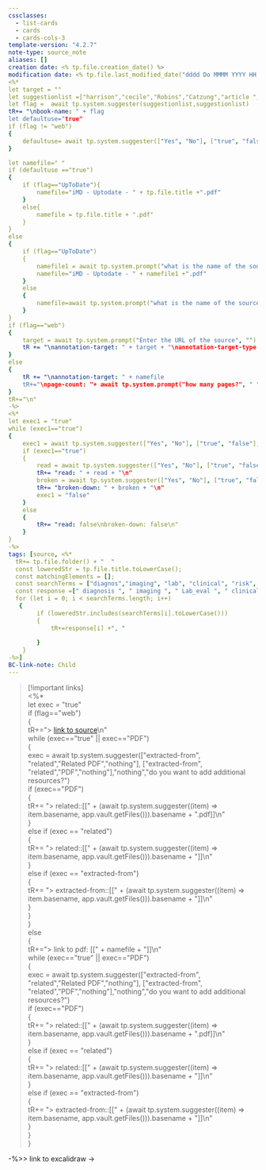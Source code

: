 ```yaml
---
cssclasses:
  - list-cards
  - cards 
  - cards-cols-3
template-version: "4.2.7"
note-type: source_note
aliases: []
creation date: <% tp.file.creation_date() %>
modification date: <% tp.file.last_modified_date("dddd Do MMMM YYYY HH:mm:ss") -%>
<%*
let target = ""
let suggestionlist =["harrison","cecile","Robins","Catzung","article ","case-files","bates","web","Lawrence","Learning clinical reasoning","UpToDate", "Schwartz" , "Kaplan" , "Novel" , "other"];
let flag =  await tp.system.suggester(suggestionlist,suggestionlist)
tR+= "\nbook-name: " + flag
let defaultuse="true"
if (flag != "web")
{
	defaultuse= await tp.system.suggester(["Yes", "No"], ["true", "false"],true ,"would you like to use the default name for the PDF?")
}

let namefile=" "
if (defaultuse =="true")
{
	if (flag=="UpToDate"){
		namefile="iMD - Uptodate - " + tp.file.title +".pdf"
	}
	else{
		namefile = tp.file.title + ".pdf"
	}
}
else 
{
	if (flag=="UpToDate")
	{
		namefile1 = await tp.system.prompt("what is the name of the source, enter only the title of the article", " ")
		namefile="iMD - Uptodate - " + namefile1 +".pdf"
	}
	else
	{
		namefile=await tp.system.prompt("what is the name of the source", " ")
	}	
}
if (flag=="web")
{
	target = await tp.system.prompt("Enter the URL of the source", "")
	tR += "\nannotation-target: " + target + "\nannotation-target-type: web"
} 
else 
{
	tR += "\nannotation-target: " + namefile 
	tR+="\npage-count: "+ await tp.system.prompt("how many pages?", " ")
}
tR+="\n"
-%>
<%*  
let exec1 = "true"  
while (exec1=="true")  
{  
	exec1 = await tp.system.suggester(["Yes", "No"], ["true", "false"],false ,"do you want to change the initial status of this source?(read, broken down or linked up)")  
	if (exec1=="true")  
	{  
		read = await tp.system.suggester(["Yes", "No"], ["true", "false"],false ,"have you already read this source?")
		tR+= "read: " + read + "\n"
		broken = await tp.system.suggester(["Yes", "No"], ["true", "false"],false ,"have you already broken down this sourcce?")
		tR+= "broken-down: " + broken + "\n"
		exec1 = "false"
	}  
	else 
	{  
		tR+= "read: false\nbroken-down: false\n"
	}  
}  
-%>
tags: [source, <%* 
  tR+= tp.file.folder() + "  "
  const loweredStr = tp.file.title.toLowerCase();
  const matchingElements = [];
  const searchTerms = ["diagnos","imaging", "lab", "clinical", "risk", "treatment", "management", "therapy", "therapi", "physical", "etiology", "patho" , "symptom", "approach", "differential", "drugs","drug","agents"] 
  const response =[" diagnosis ", " imaging ", " Lab_eval ", " clinical_manifestation ", " risk_factors ", " treatment "," treatment "," treatment "," treatment ", " physical_exam ", " etiology "," pathogenesis "," clinical_manifestation " , " approach ", " Differential-Diagnosis ", " pharmacology ", " pharmacology "]
  for (let i = 0; i < searchTerms.length; i++)
   {
	    if (loweredStr.includes(searchTerms[i].toLowerCase()))
	    {
		    tR+=response[i] +", "
    
	    }
    }
-%>]
BC-link-note: Child 
---
```


> [!important links]  
<%*  
let exec = "true"  
if (flag=="web")  
{  
	tR+="> [link to source]("+target+")\n"  
	while (exec=="true" || exec=="PDF")  
	{  
		exec = await tp.system.suggester(["extracted-from", "related","Related PDF","nothing"], ["extracted-from", "related","PDF","nothing"],"nothing","do you want to add additional resources?")  
		if (exec=="PDF")  
		{  
			tR+= "> related::[[" + (await tp.system.suggester((item) => item.basename, app.vault.getFiles())).basename + ".pdf]]\n"  
		}  
		else if (exec == "related")  
		{  
			tR+= "> related::[[" + (await tp.system.suggester((item) => item.basename, app.vault.getFiles())).basename + "]]\n"  
		}  
		else if (exec == "extracted-from")  
		{  
			tR+= "> extracted-from::[[" + (await tp.system.suggester((item) => item.basename, app.vault.getFiles())).basename + "]]\n"  
		}  
	}  
}  
else  
{  
	tR+="> link to pdf: [[" + namefile + "]]\n"  
	while (exec=="true" || exec=="PDF")  
	{  
		exec = await tp.system.suggester(["extracted-from", "related","Related PDF","nothing"], ["extracted-from", "related","PDF","nothing"],"nothing","do you want to add additional resources?")  
		if (exec=="PDF")  
		{  
			tR+= "> related::[[" + (await tp.system.suggester((item) => item.basename, app.vault.getFiles())).basename + ".pdf]]\n"  
		}  
		else if (exec == "related")  
		{  
			tR+= "> related::[[" + (await tp.system.suggester((item) => item.basename, app.vault.getFiles())).basename + "]]\n"  
		}  
		else if (exec == "extracted-from")  
		{  
			tR+= "> extracted-from::[[" + (await tp.system.suggester((item) => item.basename, app.vault.getFiles())).basename + "]]\n"  
		}  
	}  
}  

-%>> link to excalidraw ->
